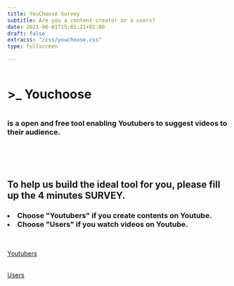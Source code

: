 ```yaml
---
title: YouChoose Survey
subtitle: Are you a content creator or a users?
date: 2021-06-01T15:01:21+01:00
draft: false
extracss: "/css/youchoose.css"
type: fullscreen

---
```

<div class="container">
<div class="col-md-11">


<div>
  <h1 class ="titlehp pink" style ="padding-top:1rem;">
   >_ Youchoose
  </h1>
  <h3 class ="titlehp" style ="padding-top:1rem;">
   is a open and free tool enabling Youtubers to suggest videos to their audience.
  </h3>
</div>

</br>
</br>
</br>

<div>
 <h2>
  To help us build the ideal tool for you, please fill up the 4 minutes SURVEY. 
 </h2>
 <h3>
  <li> Choose "Youtubers" if you create contents on Youtube. </li> 
  <li> Choose "Users" if you watch videos on Youtube. </li>
 </h3>
</div>

<div class="fba" style="padding-top:2rem;">
  <a class="fba" href="/survey_cc"><span class="fba">Youtubers</span></a>
</div>

<div class="fba" style="padding-top:2rem;">
  <a class="fba" href="/survey_us"><span class="fba">Users</span></a>
</div>


</div>
</div>